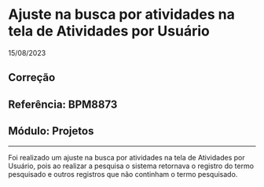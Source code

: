 # Ajuste na busca por atividades na tela de Atividades por Usuário
15/08/2023
## Correção
## Referência: BPM8873
## Módulo: Projetos
***

Foi realizado um ajuste na busca por atividades na tela de Atividades por Usuário, pois ao realizar a pesquisa o sistema retornava o registro do termo pesquisado e outros registros que não continham o termo pesquisado.